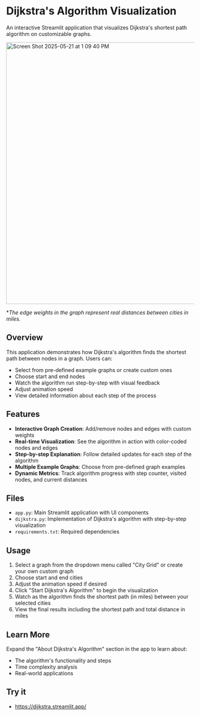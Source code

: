 # Dijkstra's Algorithm Visualization

An interactive Streamlit application that visualizes Dijkstra's shortest path algorithm on customizable graphs.

<img width="700" alt="Screen Shot 2025-05-21 at 1 09 40 PM" src="https://github.com/user-attachments/assets/c7e25bd6-8f41-4913-aa85-95919b419cda" />

**The edge weights in the graph represent real distances between cities in miles.*

## Overview

This application demonstrates how Dijkstra's algorithm finds the shortest path between nodes in a graph. Users can:
- Select from pre-defined example graphs or create custom ones
- Choose start and end nodes
- Watch the algorithm run step-by-step with visual feedback
- Adjust animation speed
- View detailed information about each step of the process

## Features

- **Interactive Graph Creation**: Add/remove nodes and edges with custom weights
- **Real-time Visualization**: See the algorithm in action with color-coded nodes and edges
- **Step-by-step Explanation**: Follow detailed updates for each step of the algorithm
- **Multiple Example Graphs**: Choose from pre-defined graph examples
- **Dynamic Metrics**: Track algorithm progress with step counter, visited nodes, and current distances

## Files

- `app.py`: Main Streamlit application with UI components
- `dijkstra.py`: Implementation of Dijkstra's algorithm with step-by-step visualization
- `requirements.txt`: Required dependencies

## Usage

1. Select a graph from the dropdown menu called "City Grid" or create your own custom graph
2. Choose start and end cities
3. Adjust the animation speed if desired
4. Click "Start Dijkstra's Algorithm" to begin the visualization
5. Watch as the algorithm finds the shortest path (in miles) between your selected cities
6. View the final results including the shortest path and total distance in miles


## Learn More

Expand the "About Dijkstra's Algorithm" section in the app to learn about:
- The algorithm's functionality and steps
- Time complexity analysis
- Real-world applications

## Try it

- https://dijkstra.streamlit.app/
